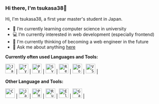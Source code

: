 ### Hi there, I'm tsukasa38👋

Hi, I'm tsukasa38, a first year master's student in Japan.

- 🏫 I’m currently learning computer science in university
- 💻 I’m currently interested in web development (especially frontend)
- 👔 I'm currently thinking of becoming a web engineer in the future
- 💬 Ask me about anything [here](https://github.com/tsukasa38/tsukasa38/issues)

**Currently often used Languages and Tools:**

<code><a href="https://developer.mozilla.org/en-US/docs/Web/JavaScript"><img height="30" alt="JavaScript" src="https://user-images.githubusercontent.com/73925434/121835708-ddd5a580-cd0c-11eb-8c6b-c886389b52c1.png"></a></code> |
<code><a href="https://www.typescriptlang.org/"><img height="30" alt="TypeScript" src="https://user-images.githubusercontent.com/73925434/121835849-32792080-cd0d-11eb-911a-17c0a8902edf.png"></a></code> |
<code><a href="https://www.python.org/"><img height="30" alt="Python" src="https://user-images.githubusercontent.com/73925434/121835919-5c324780-cd0d-11eb-9c04-cb42ca431b92.png"></a></code> |
<code><a href="https://svelte.dev/"><img height="30" alt="Svelte" src="https://user-images.githubusercontent.com/73925434/121835929-65231900-cd0d-11eb-8987-b28b14acb425.png"></a></code> |
<code><a href="https://reactjs.org/"><img height="30" alt="React" src="https://user-images.githubusercontent.com/73925434/121835933-66ecdc80-cd0d-11eb-9453-d8b1edbbf164.png"></a></code> |
<code><a href="https://www.docker.com/"><img height="30" alt="Docker" src="https://user-images.githubusercontent.com/73925434/121836030-9d2a5c00-cd0d-11eb-8f71-ac0c7e471348.png"></a></code> |
<code><a href="https://code.visualstudio.com/"><img height="30" alt="VSCode" src="https://user-images.githubusercontent.com/73925434/121836006-900d6d00-cd0d-11eb-9ab6-69d785f22158.png"></a></code> |

**Other Language and Tools:**

<code><a href="https://en.wikipedia.org/wiki/C_(programming_language)"><img height="30" alt="C" src="https://user-images.githubusercontent.com/73925434/121836580-b2ec5100-cd0e-11eb-98ed-bd9fd87357b0.png"></a></code> |
<code><a href="https://www.java.com/"><img height="30" alt="Java" src="https://user-images.githubusercontent.com/73925434/121836606-c13a6d00-cd0e-11eb-84a0-08ce9d505ef6.png"></a></code> |
<code><a href="https://www.php.net/"><img height="30" alt="PHP" src="https://user-images.githubusercontent.com/73925434/121836625-cb5c6b80-cd0e-11eb-98e5-b023f3e58561.png"></a></code> |
<code><a href="https://www.ruby-lang.org/"><img height="30" alt="Ruby" src="https://user-images.githubusercontent.com/73925434/121836705-fb0b7380-cd0e-11eb-9aff-33e633db6958.png"></a></code> |
<code><a href="https://www.electronjs.org/"><img height="30" alt="Electron" src="https://user-images.githubusercontent.com/73925434/121836758-15dde800-cd0f-11eb-91d7-ffc74b2b9eec.png"></a></code> |
<code><a href="https://www.gatsbyjs.org/"><img height="30" alt="Gatsby" src="https://user-images.githubusercontent.com/73925434/121836791-22fad700-cd0f-11eb-9a92-aa72af2ec8a9.png"></a></code> |
